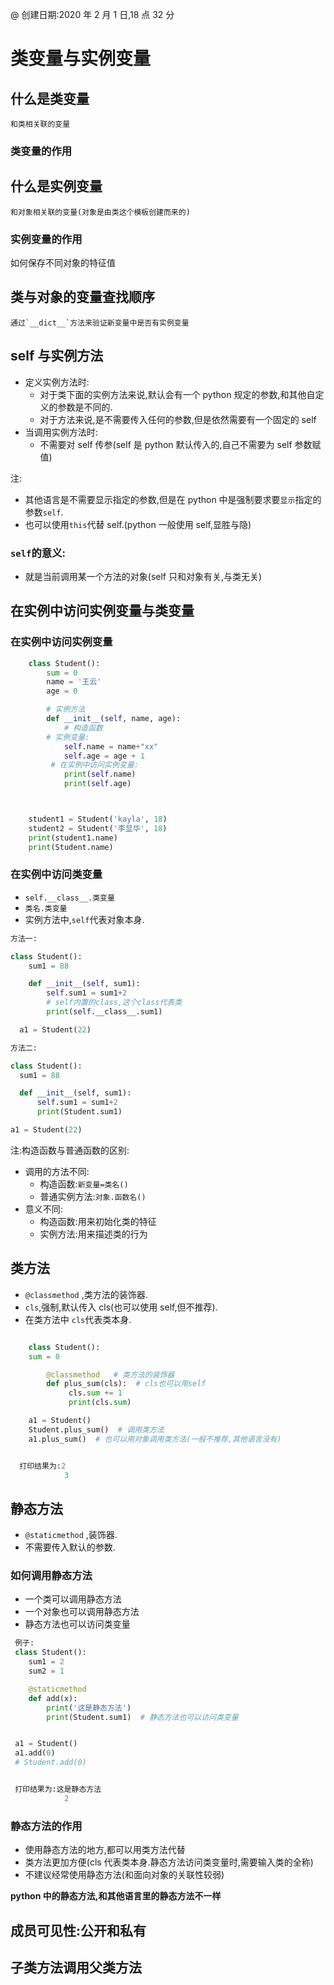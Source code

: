 @ 创建日期:2020 年 2 月 1 日,18 点 32 分

# 类变量与实例变量

## 什么是类变量

    和类相关联的变量

### 类变量的作用

## 什么是实例变量

    和对象相关联的变量(对象是由类这个模板创建而来的)

### 实例变量的作用

如何保存不同对象的特征值

## 类与对象的变量查找顺序

    通过`__dict__`方法来验证新变量中是否有实例变量

## self 与实例方法

- 定义实例方法时:
  - 对于类下面的实例方法来说,默认会有一个 python 规定的参数,和其他自定义的参数是不同的.
  - 对于方法来说,是不需要传入任何的参数,但是依然需要有一个固定的 self
- 当调用实例方法时:
  - 不需要对 self 传参(self 是 python 默认传入的,自己不需要为 self 参数赋值)

注:

- 其他语言是不需要显示指定的参数,但是在 python 中是强制要求要`显示`指定的参数`self`.
- 也可以使用`this`代替 self.(python 一般使用 self,显胜与隐)

### `self`的意义:

- 就是当前调用某一个方法的对象(self 只和对象有关,与类无关)

## 在实例中访问实例变量与类变量

### 在实例中访问实例变量

```py
    class Student():
        sum = 0
        name = '王云'
        age = 0

        # 实例方法
        def __init__(self, name, age):
            # 构造函数
        # 实例变量:
            self.name = name+"xx"
            self.age = age + 1
         # 在实例中访问实例变量:
            print(self.name)
            print(self.age)



    student1 = Student('kayla', 18)
    student2 = Student('李显华', 18)
    print(student1.name)
    print(Student.name)

```

### 在实例中访问类变量

- `self.__class__.类变量`
- `类名.类变量`
- 实例方法中,`self`代表对象本身.

```py
方法一:

class Student():
    sum1 = 88

    def __init__(self, sum1):
        self.sum1 = sum1+2
        # self内置的class,这个class代表类
        print(self.__class__.sum1)

  a1 = Student(22)

```

```py
方法二:

class Student():
  sum1 = 88

  def __init__(self, sum1):
      self.sum1 = sum1+2
      print(Student.sum1)

a1 = Student(22)

```

注:构造函数与普通函数的区别:

- 调用的方法不同:
  - 构造函数:`新变量=类名()`
  - 普通实例方法:`对象.函数名()`
- 意义不同:
  - 构造函数:用来初始化类的特征
  - 实例方法:用来描述类的行为

## 类方法

- `@classmethod` ,类方法的装饰器.
- `cls`,强制,默认传入 cls(也可以使用 self,但不推荐).
- 在类方法中 `cls`代表类本身.

```py

    class Student():
    sum = 0

        @classmethod   # 类方法的装饰器
        def plus_sum(cls):  # cls也可以用self
             cls.sum += 1
             print(cls.sum)

    a1 = Student()
    Student.plus_sum()  # 调用类方法
    a1.plus_sum()  # 也可以用对象调用类方法(一般不推荐,其他语言没有)

```

```py

  打印结果为:2
            3

```

## 静态方法

- `@staticmethod` ,装饰器.
- 不需要传入默认的参数.

### 如何调用静态方法

- 一个类可以调用静态方法
- 一个对象也可以调用静态方法
- 静态方法也可以访问类变量

```py
 例子:
 class Student():
    sum1 = 2
    sum2 = 1

    @staticmethod
    def add(x):
        print('这是静态方法')
        print(Student.sum1)  # 静态方法也可以访问类变量


 a1 = Student()
 a1.add(0)
 # Student.add(0)

```

```py

 打印结果为:这是静态方法
            2

```

### 静态方法的作用

- 使用静态方法的地方,都可以用类方法代替
- 类方法更加方便(cls 代表类本身.静态方法访问类变量时,需要输入类的全称)
- 不建议经常使用静态方法(和面向对象的关联性较弱)

**python 中的静态方法,和其他语言里的静态方法不一样**

## 成员可见性:公开和私有

## 子类方法调用父类方法
